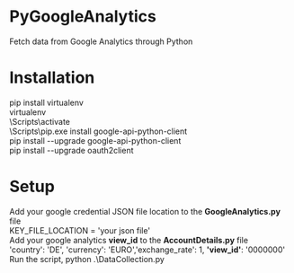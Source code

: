 # PyGoogleAnalytics
Fetch data from Google Analytics through Python

# Installation
pip install virtualenv <br/>
virtualenv <your-env-name>  <br/>
<your-env-name>\Scripts\activate  <br/>
<your-env-name>\Scripts\pip.exe install google-api-python-client  <br/>
pip install --upgrade google-api-python-client  <br/>
pip install --upgrade oauth2client  <br/>

# Setup
Add your google credential JSON file location to the <b>GoogleAnalytics.py</b> file <br/>
  KEY_FILE_LOCATION = 'your json file' <br/>
Add your google analytics <b>view_id</b> to the <b>AccountDetails.py</b> file  <br/>
  'country': 'DE', 'currency': 'EURO','exchange_rate': 1, <b>'view_id'</b>: '0000000' <br/>
Run the script, python .\DataCollection.py

